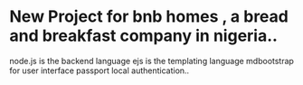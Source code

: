 # New Project for bnb homes , a bread and breakfast company in nigeria..
node.js is the backend language
ejs is the templating language
mdbootstrap for user interface 
passport local authentication..
